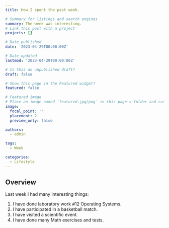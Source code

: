 ```yaml
---
title: How I spent the past week.

# Summary for listings and search engines
summary: The week was interesting.
# Link this post with a project
projects: []

# Date published
date: '2023-04-29T00:00:00Z'

# Date updated
lastmod: '2023-04-29T00:00:00Z'

# Is this an unpublished draft?
draft: false

# Show this page in the Featured widget?
featured: false

# Featured image
# Place an image named `featured.jpg/png` in this page's folder and customize its options here.
image:
  focal_point: ''
  placement: 2
  preview_only: false

authors:
  - admin

tags:
  - Week

categories:
  - Lifestyle
---
```



## Overview
Last week I had many interesting things:
1. I have done laboratory work #12 Operating Systems.
2. I have participated in a basketball match.
3. I have visited a scientific event.
4. I have done many Math exercises and tests.
